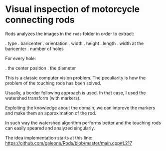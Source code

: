 # Visual inspection of motorcycle connecting rods

Rods analyzes the images in the `rods` folder in order to extract:

. type
. baricenter
. orientation
. width
. height
. length
. width at the baricenter
. number of holes

For every hole:

. the center position
. the diameter

This is a classic computer vision problem. The peculiarity is how the problem of the touching rods has been solved.

Usually, a border following approach is used. In that case, I used the watershed transform (with markers).

Exploiting the knowledge about the domain, we can improve the markers and make them an approximation of the rod.

In such way the watershed algorithm performs better and the touching rods can easily speared and analyzed singularly.

The idea implementation starts at this line: https://github.com/galeone/Rods/blob/master/main.cpp#L217
